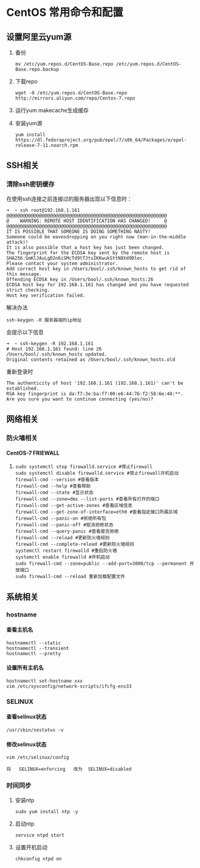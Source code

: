 # CentOS 常用命令和配置

## 设置阿里云yum源

1. 备份

   ```
   mv /etc/yum.repos.d/CentOS-Base.repo /etc/yum.repos.d/CentOS-Base.repo.backup
   ```

2. 下载repo

   ```
   wget -O /etc/yum.repos.d/CentOS-Base.repo http://mirrors.aliyun.com/repo/Centos-7.repo
   ```

3. 运行yum makecache生成缓存

4. 安装yum源

   ```
   yum install https://dl.fedoraproject.org/pub/epel/7/x86_64/Packages/e/epel-release-7-11.noarch.rpm
   ```

## SSH相关

### 清除ssh密钥缓存

在使用ssh连接之前连接过的服务器出现以下信息时：

```shell
➜  ~ ssh root@192.168.1.161
@@@@@@@@@@@@@@@@@@@@@@@@@@@@@@@@@@@@@@@@@@@@@@@@@@@@@@@@@@@
@    WARNING: REMOTE HOST IDENTIFICATION HAS CHANGED!     @
@@@@@@@@@@@@@@@@@@@@@@@@@@@@@@@@@@@@@@@@@@@@@@@@@@@@@@@@@@@
IT IS POSSIBLE THAT SOMEONE IS DOING SOMETHING NASTY!
Someone could be eavesdropping on you right now (man-in-the-middle attack)!
It is also possible that a host key has just been changed.
The fingerprint for the ECDSA key sent by the remote host is
SHA256:SmKlJAuLgD2n6iSMcTd9tTJtsIKKwukSttN8Xd9Dlec.
Please contact your system administrator.
Add correct host key in /Users/bool/.ssh/known_hosts to get rid of this message.
Offending ECDSA key in /Users/bool/.ssh/known_hosts:26
ECDSA host key for 192.168.1.161 has changed and you have requested strict checking.
Host key verification failed.
```

解决办法

```
ssh-keygen -R 服务器端的ip地址
```

会提示以下信息

```shell
➜  ~ ssh-keygen -R 192.168.1.161
# Host 192.168.1.161 found: line 26
/Users/bool/.ssh/known_hosts updated.
Original contents retained as /Users/bool/.ssh/known_hosts.old
```

重新登录时

```shell
The authenticity of host '192.168.1.161 (192.168.1.161)' can't be established.
RSA key fingerprint is da:f7:3e:ba:f7:00:e6:44:76:f2:58:6e:48:**.
Are you sure you want to continue connecting (yes/no)?
```

## 网络相关

### 防火墙相关

#### CentOS-7 FRIEWALL

1. ```
   sudo systemctl stop firewalld.service #停止firewall
   sudo systemctl disable firewalld.service #禁止firewall开机启动
   firewall-cmd --version #查看版本
   firewall-cmd --help #查看帮助
   firewall-cmd --state #显示状态
   firewall-cmd --zone=dmz --list-ports #查看所有打开的端口
   firewall-cmd --get-active-zones #查看区域信息
   firewall-cmd --get-zone-of-interface=eth0 #查看指定接口所属区域
   firewall-cmd --panic-on #拒绝所有包
   firewall-cmd --panic-off #取消拒绝状态
   firewall-cmd --query-panic #查看是否拒绝
   firewall-cmd --reload #更新防火墙规则
   firewall-cmd --complete-reload #更新防火墙规则
   systemctl restart firewalld #重启防火墙
   systemctl enable firewalld #开机启动
   sudo firewall-cmd --zone=public --add-port=3000/tcp --permanent 开放端口
   sudo firewall-cmd --reload 重新加载配置文件
   ```

## 系统相关

### hostname

#### 查看主机名

```
hostnamectl --static
hostnamectl --transient
hostnamectl --pretty
```

#### 设置所有主机名

```shell
hostnamectl set-hostname xxx
vim /etc/sysconfig/network-scripts/ifcfg-ens33
```

### SELINUX

#### 查看selinux状态

```
/usr/sbin/sestatus -v
```

#### 修改selinux状态

```
vim /etc/selinux/config

将	SELINUX=enforcing	改为	SELINUX=disabled
```

### 时间同步

1. 安装ntp

   ```shell
   sudo yum install ntp -y
   ```

2. 启动ntp

   ```shell
   service ntpd start
   ```

3. 设置开机启动

   ```shell
   chkconfig ntpd on
   ```